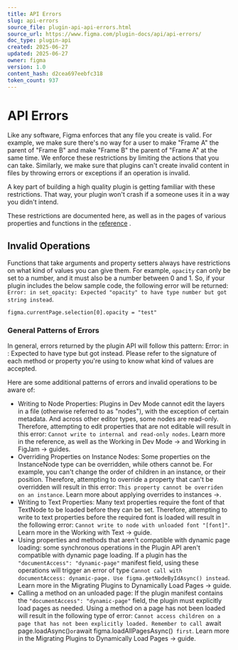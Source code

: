 ```yaml
---
title: API Errors
slug: api-errors
source_file: plugin-api-api-errors.html
source_url: https://www.figma.com/plugin-docs/api/api-errors/
doc_type: plugin-api
created: 2025-06-27
updated: 2025-06-27
owner: figma
version: 1.0
content_hash: d2cea697eebfc318
token_count: 937
---
```

# API Errors

Like any software, Figma enforces that any file you create is valid. For example, we make sure there's no way for a user to make "Frame A" the parent of "Frame B" and make "Frame B" the parent of "Frame A" at the same time. We enforce these restrictions by limiting the actions that you can take. Similarly, we make sure that plugins can't create invalid content in files by throwing errors or exceptions if an operation is invalid.

A key part of building a high quality plugin is getting familiar with these restrictions. That way, your plugin won't crash if a someone uses it in a way you didn't intend.

These restrictions are documented here, as well as in the pages of various properties and functions in the [reference](/plugin-docs/api/api-reference/)
.

## Invalid Operations

Functions that take arguments and property setters always have restrictions on what kind of values you can give them. For example, `opacity` can only be set to a number, and it must also be a number between 0 and 1. So, if your plugin includes the below sample code, the following error will be returned: `Error: in set_opacity: Expected "opacity" to have type number but got string instead`.

```
figma.currentPage.selection[0].opacity = "test"
```

### General Patterns of Errors

In general, errors returned by the plugin API will follow this pattern: Error: in : Expected to have type but got instead. Please refer to the signature of each method or property you're using to know what kind of values are accepted.

Here are some additional patterns of errors and invalid operations to be aware of:

- Writing to Node Properties: Plugins in Dev Mode cannot edit the layers in a file (otherwise referred to as "nodes"), with the exception of certain metadata. And across other editor types, some nodes are read-only. Therefore, attempting to edit properties that are not editable will result in this error: `Cannot write to internal and read-only nodes`. Learn more in the reference, as well as the Working in Dev Mode → and Working in FigJam → guides.
- Overriding Properties on Instance Nodes: Some properties on the InstanceNode type can be overridden, while others cannot be. For example, you can't change the order of children in an instance, or their position. Therefore, attempting to override a property that can't be overridden will result in this error: `This property cannot be overriden on an instance`. Learn more about applying overrides to instances →.
- Writing to Text Properties: Many text properties require the font of that TextNode to be loaded before they can be set. Therefore, attempting to write to text properties before the required font is loaded will result in the following error: `Cannot write to node with unloaded font "[font]"`. Learn more in the Working with Text → guide.
- Using properties and methods that aren't compatible with dynamic page loading: some synchronous operations in the Plugin API aren't compatible with dynamic page loading. If a plugin has the `"documentAccess": "dynamic-page"` manifest field, using these operations will trigger an error of type `Cannot call with documentAccess: dynamic-page. Use figma.getNodeByIdAsync() instead`. Learn more in the Migrating Plugins to Dynamically Load Pages → guide.
- Calling a method on an unloaded page: If the plugin manifest contains the `"documentAccess": "dynamic-page"` field, the plugin must explicitly load pages as needed. Using a method on a page has not been loaded will result in the following type of error: `Cannot access children on a page that has not been explicitly loaded. Remember to call `await page.loadAsync()`or`await figma.loadAllPagesAsync()` first`. Learn more in the Migrating Plugins to Dynamically Load Pages → guide.